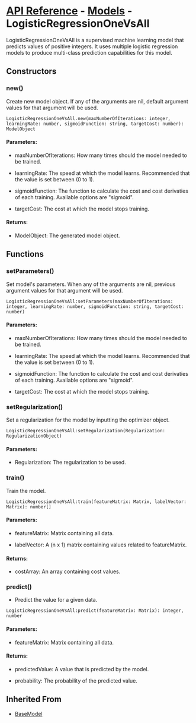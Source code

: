 # [API Reference](../../API.md) - [Models](../Models.md) - LogisticRegressionOneVsAll

LogisticRegressionOneVsAll is a supervised machine learning model that predicts values of positive integers. It uses multiple logistic regression models to produce multi-class prediction capabilities for this model.

## Constructors

### new()

Create new model object. If any of the arguments are nil, default argument values for that argument will be used.

```
LogisticRegressionOneVsAll.new(maxNumberOfIterations: integer, learningRate: number, sigmoidFunction: string, targetCost: number): ModelObject
```

#### Parameters:

* maxNumberOfIterations: How many times should the model needed to be trained.

* learningRate: The speed at which the model learns. Recommended that the value is set between (0 to 1).

* sigmoidFunction: The function to calculate the cost and cost derivaties of each training. Available options are "sigmoid".

* targetCost: The cost at which the model stops training.

#### Returns:

* ModelObject: The generated model object.

## Functions

### setParameters()

Set model's parameters. When any of the arguments are nil, previous argument values for that argument will be used.

```
LogisticRegressionOneVsAll:setParameters(maxNumberOfIterations: integer, learningRate: number, sigmoidFunction: string, targetCost: number)
```

#### Parameters:

* maxNumberOfIterations: How many times should the model needed to be trained.

* learningRate: The speed at which the model learns. Recommended that the value is set between (0 to 1).

* sigmoidFunction: The function to calculate the cost and cost derivaties of each training. Available options are "sigmoid".

* targetCost: The cost at which the model stops training.

### setRegularization()

Set a regularization for the model by inputting the optimizer object.

```
LogisticRegressionOneVsAll:setRegularization(Regularization: RegularizationObject)
```

#### Parameters:

* Regularization: The regularization to be used.

### train()

Train the model.

```
LogisticRegressionOneVsAll:train(featureMatrix: Matrix, labelVector: Matrix): number[]
```
#### Parameters:

* featureMatrix: Matrix containing all data.

* labelVector: A (n x 1) matrix containing values related to featureMatrix.

#### Returns:

* costArray: An array containing cost values.

### predict()

* Predict the value for a given data.

```
LogisticRegressionOneVsAll:predict(featureMatrix: Matrix): integer, number
```

#### Parameters:

* featureMatrix: Matrix containing all data.

#### Returns:

* predictedValue: A value that is predicted by the model.

* probability: The probability of the predicted value.

## Inherited From

* [BaseModel](BaseModel.md)
